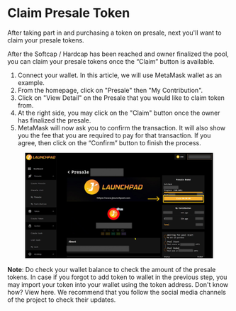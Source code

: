 # Claim Presale Token

After taking part in and purchasing a token on presale, next you'll want to claim your presale tokens.

After the Softcap / Hardcap has been reached and owner finalized the pool, you can claim your presale tokens once the “Claim” button is available.&#x20;

1. Connect your wallet. In this article, we will use MetaMask wallet as an example.&#x20;
2. From the homepage, click on "Presale" then "My Contribution".
3. Click on "View Detail" on the Presale that you would like to claim token from.
4. At the right side, you may click on the "Claim" button once the owner has finalized the presale.
5. MetaMask will now ask you to confirm the transaction. It will also show you the fee that you are required to pay for that transaction. If you agree, then click on the “Confirm” button to finish the process.

<figure><img src="../../../../.gitbook/assets/Presale-ClaimSaleToken.jpg" alt=""><figcaption></figcaption></figure>

**Note**: Do check your wallet balance to check the amount of the presale tokens. In case if you forgot to add token to wallet in the previous step, you may import your token into your wallet using the token address. Don't know how? View here. We recommend that you follow the social media channels of the project to check their updates.
